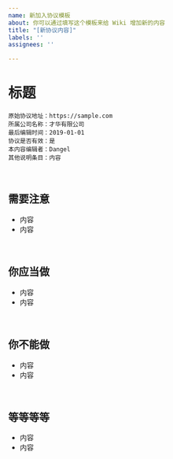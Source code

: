 ```yaml
---
name: 新加入协议模板
about: 你可以通过填写这个模板来给 Wiki 增加新的内容
title: "[新协议内容]"
labels: ''
assignees: ''

---
```


# 标题

```
原始协议地址：https://sample.com
所属公司名称：才华有限公司
最后编辑时间：2019-01-01
协议是否有效：是
本内容编辑者：Dangel
其他说明条目：内容
```

<br />

## 需要注意

- 内容
- 内容

<br />

## 你应当做

- 内容
- 内容

<br />

## 你不能做

- 内容
- 内容

<br />

## 等等等等

- 内容
- 内容

<br />

<br />
